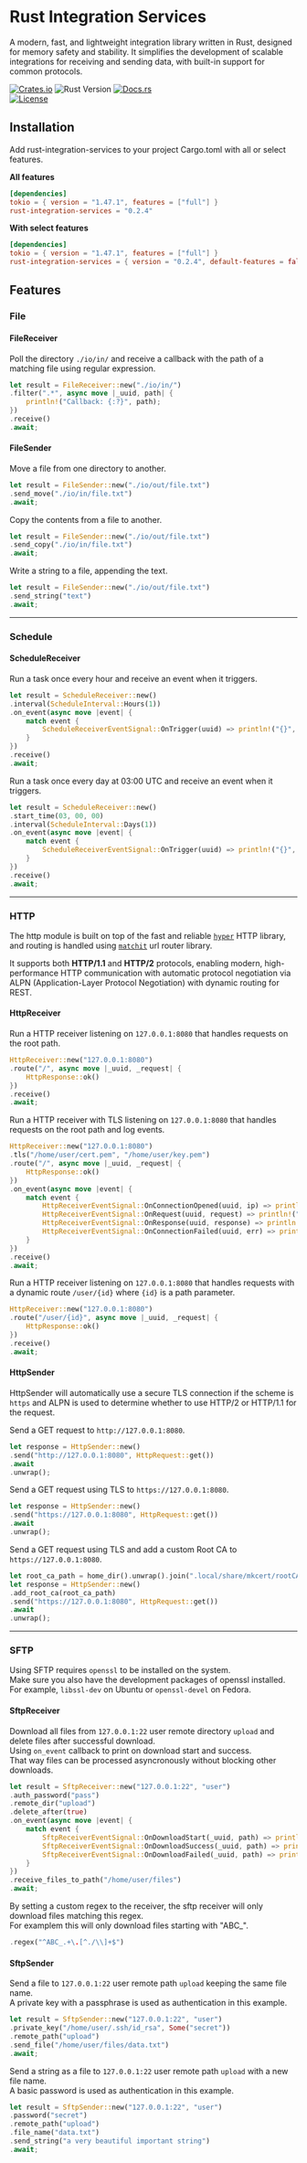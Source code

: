 # Rust Integration Services

A modern, fast, and lightweight integration library written in Rust, designed for memory safety and stability. It simplifies the development of scalable integrations for receiving and sending data, with built-in support for common protocols.

[![Crates.io](https://img.shields.io/crates/v/rust-integration-services.svg)](https://crates.io/crates/rust-integration-services)
![Rust Version](https://img.shields.io/badge/rustc-1.70+-blue.svg)
[![Docs.rs](https://docs.rs/rust-integration-services/badge.svg)](https://docs.rs/rust-integration-services)  
[![License](https://img.shields.io/crates/l/rust-integration-services.svg)](https://github.com/AndreasLill/rust-integration-services#license)

## Installation

Add rust-integration-services to your project Cargo.toml with all or select features.

**All features**
``` toml
[dependencies]
tokio = { version = "1.47.1", features = ["full"] }
rust-integration-services = "0.2.4"
```

**With select features**
``` toml
[dependencies]
tokio = { version = "1.47.1", features = ["full"] }
rust-integration-services = { version = "0.2.4", default-features = false, features = ["file", "schedule", "sftp", "http"] }
```

## Features
### File
#### FileReceiver

Poll the directory `./io/in/` and receive a callback with the path of a matching file using regular expression.

``` rust
let result = FileReceiver::new("./io/in/")
.filter(".*", async move |_uuid, path| {
    println!("Callback: {:?}", path);
})
.receive()
.await;
```

#### FileSender

Move a file from one directory to another.
``` rust
let result = FileSender::new("./io/out/file.txt")
.send_move("./io/in/file.txt")
.await;
```

Copy the contents from a file to another.
``` rust
let result = FileSender::new("./io/out/file.txt")
.send_copy("./io/in/file.txt")
.await;
```

Write a string to a file, appending the text.
``` rust
let result = FileSender::new("./io/out/file.txt")
.send_string("text")
.await;
```
---
### Schedule
#### ScheduleReceiver

Run a task once every hour and receive an event when it triggers.
``` rust
let result = ScheduleReceiver::new()
.interval(ScheduleInterval::Hours(1))
.on_event(async move |event| {
    match event {
        ScheduleReceiverEventSignal::OnTrigger(uuid) => println!("{}", uuid),
    }
})
.receive()
.await;
```

Run a task once every day at 03:00 UTC and receive an event when it triggers.
``` rust
let result = ScheduleReceiver::new()
.start_time(03, 00, 00)
.interval(ScheduleInterval::Days(1))
.on_event(async move |event| {
    match event {
        ScheduleReceiverEventSignal::OnTrigger(uuid) => println!("{}", uuid),
    }
})
.receive()
.await;
```
---
### HTTP
The http module is built on top of the fast and reliable [`hyper`](https://crates.io/crates/hyper) HTTP library, and routing is handled using [`matchit`](https://crates.io/crates/matchit) url router library.

It supports both **HTTP/1.1** and **HTTP/2** protocols, enabling modern, high-performance HTTP communication with automatic protocol negotiation via ALPN (Application-Layer Protocol Negotiation) with dynamic routing for REST.

#### HttpReceiver

Run a HTTP receiver listening on `127.0.0.1:8080` that handles requests on the root path.
``` rust
HttpReceiver::new("127.0.0.1:8080")
.route("/", async move |_uuid, _request| {
    HttpResponse::ok()
})
.receive()
.await;
```

Run a HTTP receiver with TLS listening on `127.0.0.1:8080` that handles requests on the root path and log events.
``` rust
HttpReceiver::new("127.0.0.1:8080")
.tls("/home/user/cert.pem", "/home/user/key.pem")
.route("/", async move |_uuid, _request| {
    HttpResponse::ok()
})
.on_event(async move |event| {
    match event {
        HttpReceiverEventSignal::OnConnectionOpened(uuid, ip) => println!("Connection[{}] opened: {}", uuid, ip),
        HttpReceiverEventSignal::OnRequest(uuid, request) => println!("Request[{}]: {:?}", uuid, request),
        HttpReceiverEventSignal::OnResponse(uuid, response) => println!("Response[{}]: {:?}", uuid, response),
        HttpReceiverEventSignal::OnConnectionFailed(uuid, err) => println!("Failed[{}]: {}", uuid, err),
    }
})
.receive()
.await;
```

Run a HTTP receiver listening on `127.0.0.1:8080` that handles requests with a dynamic route `/user/{id}` where `{id}` is a path parameter.
``` rust
HttpReceiver::new("127.0.0.1:8080")
.route("/user/{id}", async move |_uuid, _request| {
    HttpResponse::ok()
})
.receive()
.await;
```

#### HttpSender
HttpSender will automatically use a secure TLS connection if the scheme is `https` and ALPN is used to determine whether to use HTTP/2 or HTTP/1.1 for the request.

Send a GET request to `http://127.0.0.1:8080`.
``` rust
let response = HttpSender::new()
.send("http://127.0.0.1:8080", HttpRequest::get())
.await
.unwrap();
```

Send a GET request using TLS to `https://127.0.0.1:8080`.
``` rust
let response = HttpSender::new()
.send("https://127.0.0.1:8080", HttpRequest::get())
.await
.unwrap();
```

Send a GET request using TLS and add a custom Root CA to `https://127.0.0.1:8080`.
``` rust
let root_ca_path = home_dir().unwrap().join(".local/share/mkcert/rootCA.pem");
let response = HttpSender::new()
.add_root_ca(root_ca_path)
.send("https://127.0.0.1:8080", HttpRequest::get())
.await
.unwrap();
```
---

### SFTP

Using SFTP requires `openssl` to be installed on the system.  
Make sure you also have the development packages of openssl installed.
For example, `libssl-dev` on Ubuntu or `openssl-devel` on Fedora.

#### SftpReceiver

Download all files from `127.0.0.1:22` user remote directory `upload` and delete files after successful download.  
Using `on_event` callback to print on download start and success.  
That way files can be processed asyncronously without blocking other downloads.

``` rust
let result = SftpReceiver::new("127.0.0.1:22", "user")
.auth_password("pass")
.remote_dir("upload")
.delete_after(true)
.on_event(async move |event| {
    match event {
        SftpReceiverEventSignal::OnDownloadStart(_uuid, path) => println!("Download started: {:?}", path),
        SftpReceiverEventSignal::OnDownloadSuccess(_uuid, path) => println!("Download complete: {:?}", path),
        SftpReceiverEventSignal::OnDownloadFailed(_uuid, path) => println!("Download failed: {:?}", path),
    }
})
.receive_files_to_path("/home/user/files")
.await;
```

By setting a custom regex to the receiver, the sftp receiver will only download files matching this regex.  
For examplem this will only download files starting with "ABC_".

``` rust
.regex("^ABC_.+\.[^./\\]+$")
```


#### SftpSender

Send a file to `127.0.0.1:22` user remote path `upload` keeping the same file name.  
A private key with a passphrase is used as authentication in this example.

``` rust
let result = SftpSender::new("127.0.0.1:22", "user")
.private_key("/home/user/.ssh/id_rsa", Some("secret"))
.remote_path("upload")
.send_file("/home/user/files/data.txt")
.await;
```

Send a string as a file to `127.0.0.1:22` user remote path `upload` with a new file name.  
A basic password is used as authentication in this example.

``` rust
let result = SftpSender::new("127.0.0.1:22", "user")
.password("secret")
.remote_path("upload")
.file_name("data.txt")
.send_string("a very beautiful important string")
.await;
```